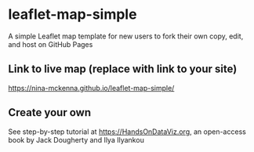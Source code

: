 # leaflet-map-simple
A simple Leaflet map template for new users to fork their own copy, edit, and host on GitHub Pages

## Link to live map (replace with link to your site)
https://nina-mckenna.github.io/leaflet-map-simple/

## Create your own
See step-by-step tutorial at https://HandsOnDataViz.org, an open-access book by Jack Dougherty and Ilya Ilyankou
